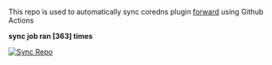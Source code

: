 This repo is used to automatically sync coredns plugin [forward](https://github.com/QZLin/forward) using Github Actions

**sync job ran [363] times**

[![Sync Repo](https://github.com/QZLin/coredns-extract/actions/workflows/sync.yaml/badge.svg)](https://github.com/QZLin/coredns-extract/actions/workflows/sync.yaml)
